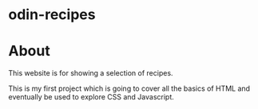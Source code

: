 # odin-recipes
<h1>About</h1>
<p>This website is for showing a selection of recipes.</p>

<p>This is my first project which is going to cover all the basics of HTML and eventually be used to explore CSS and Javascript.</p>

